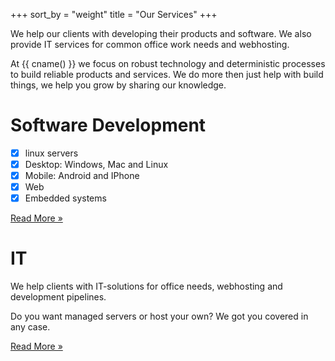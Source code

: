 +++
sort_by = "weight"
title = "Our Services"
+++

We help our clients with developing their products and software. We also provide IT services for common office work needs and webhosting.

At {{ cname() }} we focus on robust technology and deterministic processes to build reliable products and services. 
We do more then just help with build things, we help you grow by sharing our knowledge.



<div class="card" hx-get="/software" hx-push-url="true">
 <h1> Software Development </h1>

- [x] linux servers
- [x] Desktop: Windows, Mac and Linux
- [x] Mobile: Android and IPhone
- [x] Web
- [x] Embedded systems

 <a class="readmore" href="/software">Read More&nbsp;&raquo;</a>
</div>




<div class="card" hx-get="/it" hx-push-url="true">
<h1>IT</h2>
We help clients with IT-solutions for office needs, webhosting and development pipelines.

Do you want managed servers or host your own?
We got you covered in any case.

 <a class="readmore" href="/it">Read More&nbsp;&raquo;</a>
</div>


<!--  TODO
# Product Development

Need to develop hardware? We can help you with mechanical engineering, system engineering and pcb-design.

<a class="more" href="/product" >Find out more</a>
 -->
